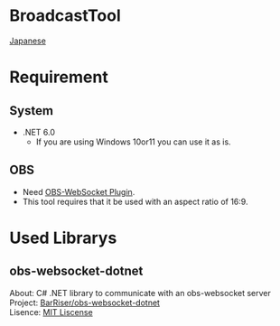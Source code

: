 # BroadcastTool
[Japanese](./README-JP.md)

# Requirement
## System
- .NET 6.0
  -  If you are using Windows 10or11 you can use it as is.

## OBS
- Need [OBS-WebSocket Plugin](https://github.com/obsproject/obs-websocket/releases).
- This tool requires that it be used with an aspect ratio of 16:9.  

# Used Librarys
## obs-websocket-dotnet
About: C# .NET library to communicate with an obs-websocket server  
Project: [BarRiser/obs-websocket-dotnet](https://github.com/BarRaider/obs-websocket-dotnet)  
Lisence: [MIT Liscense](https://github.com/BarRaider/obs-websocket-dotnet/blob/master/LICENSE)  